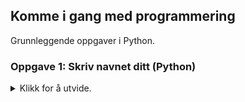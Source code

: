 ## Komme i gang med programmering

Grunnleggende oppgaver i Python.

### Oppgave 1: Skriv navnet ditt (Python)
<details>
<summary>Klikk for å utvide.</summary>

Utstyr: Visual Studio Code.

#### Deloppgave A

I denne deloppgaven skal du lage et lite program som skriver en melding på skjermen. Meldingen skal være fornavnet ditt.

<details>
<summary>Klikk for å utvide.</summary>

1. Opprett en ny fil (**Ctrl+N**).
2. Lagre filen (**Ctrl+S**). Gi filen et navn (for eksempel navn.py).
3. Den første instruksjonen du skal skrive, er en funksjon i Python som heter print. Den brukes for å skrive en melding på skjermen. I dette tilfellet er meldingen navnet ditt (for eksempel Anna). Etter print må selve meldingen stå mellom to parenteser. Og meldingen skal også omsluttes av anførselstegn:

   ```
   print("Anna")
   ```

4. Lagre filen (**Ctrl+S**).
5. Gå til Terminal i Visual Studio Code (**Ctrl+Ø**).
6. Skriv kommandoen for å kjøre programmet ditt. Du må skrive python etterfulgt av navnet på fila som inneholder programmet ditt:

   ```
   python navn.py
   ```

7. For å se hva programmet ditt skrev på skjermen, kan du bruke **Ctrl+Pil opp**. Ble det riktig?
8. Gå tilbake til programmet ditt med **Ctrl+1**.
9. Gjør en endring i programmet ditt slik at programmet i stedet skriver «Hei på deg» og så navnet ditt. For eksempel: «Hei på deg, Anna».

   ```
   print("Hei på deg, Anna")
   ```

10. Lagre endringene (**Ctrl+S**) og gå tilbake til Terminal (**Ctrl+Ø**). Kjør programmet på nytt:

   ```
   python navn.py
   ```

11. Gjorde programmet det det skulle?
</details>

#### Deloppgave B

I denne deloppgaven skal du utvide programmet fra deloppgave A. Vi kan få programmet til å spørre etter navnet på den som skal kjøre programmet. Hun må da taste inn navnet sitt. Til slutt skal programmet skrive navnet på skjermen.

<details>
<summary>Klikk for å utvide.</summary>

1. Gå først tilbake til programmet ditt (**Ctrl+1**).
4. Først må du bruke en funksjon som heter input. Input bruker vi litt på samme måte som print, det vil si at vi trenger parenteser etter input og anførselstegn inne i parentesene. Når programmet inneholder input, vil programmet stoppe opp og vente på svar fra deg. Du må da skrive inn et svar og trykke Enter:

   ```
   input("Hva heter du?")
   ```

5. For at programmet ditt skal klare å ta vare på svaret du gir, må vi bruke noe som kalles en variabel. En variabel må ha et navn og brukes til å lagre en verdi. En variabel har derfor både et navn og en verdi. Det svaret du gir på funksjonen input blir da lagret i variabelen. Du kan kalle variabelen for navn.

   Hver instruksjon i Python skal skrives på en ny, blank linje. Før du skriver neste instruksjon, må du derfor trykke Enter.

   Skriv variabelnavnet og et likhetstegn foran input-setningen du nettopp skrev:

   ```
   navn = input("Hva heter du?")
   ```

6. Til slutt i dette programmet skal du bruke print-funksjonen på nytt. Da kan vi få programmet til å skrive ut verdien på variabelen navn. Men du skal bruke print litt annerledes enn i deloppgave A. Når vi bruker anførselstegn, vil meldingen som står mellom anførselstegnene bli skrevet ut nøyaktig slik det står. For å få skrevet ut verdien til variabelen navn, kan vi ikke bruke anførselstegn:

   ```
   print(navn)
   ```

8. Lagre endringene (**Ctrl+S**), gå tilbake til Terminal (**Ctrl+Ø**), og kjør programmet på nytt

   ```
   python navn.py
   ```

9. Hva skjedde da du kjørte programmet?
10. Du skal nå endre litt på print-funksjonen du nettopp brukte. I tillegg til å skrive verdien på variabelen navn, skal programmet også skrive en liten melding. Husk at vi må bruke anførselstegn for å skrive ut en melding nøyaktig slik den står, men at vi må sløyfe anførselstegnene når vi skal skrive ut en variabel. For å skrive ut både en melding og en variabel, må du skrive følgende:

   ```
   print("Hei " + navn)
   ```

11. Legg merke til at det står et mellomrom etter ordet hei. Det er for at Hei og verdien til variabelen navn ikke skal står helt inntil hverandre. Det ser bedre ut.

12. Lagre endringene (**Ctrl+S**), gå tilbake til Terminal (**Ctrl+Ø**) og kjør programmet på nytt. Hva ble annerledes denne gang?

##### Løsningsforslag

<details>
<summary>Klikk for å utvide.</summary>

   ```
   navn = input("Hva heter du?")
   print("Hei " + navn)
   ```

</details>
</details>

#### Deloppgave C

Her skal du fortsette å utvide programmet fra deloppgave A og B. Du skal kontrollere om den som kjører programmet faktisk skriver inn noe og ikke bare trykker Enter.

<details>
<summary>Klikk for å utvide.</summary>

1. Gå først tilbake til programmet ditt (**Ctrl+1**).
2. Du kan beholde de to kodelinjene fra forrige deloppgave. Men du trenger mer kode i tillegg:
3. Du skal nå kontrollere om det ble oppgitt et navn. Det kan vi gjøre ved å sjekke om variabelen navn har en verdi eller ikke. Du kan bruke en if-setning.
4. Programkoden som skal stå inne i if-setningen skal utføres bare hvis if-setningen (det vil si betingelsen) er oppfylt. Hvis betingelsen er oppfylt, har den verdien True (sann). Hvis ikke, har den verdien False (usann). Du kan skrive det slik:

   ```
   if navn:
   ```

5. Inne i if-setningen må du skrive det som skal skje hvis betingelsen er oppfylt, altså hvis variabelen navn har en verdi. Bruk den samme print-kommandoen som du brukte tidligere.

6. Men hva hvis den som kjørere programmet ikke oppgav noe navn? Sammen med if-setningen brukes ofte en else-setning. Hvis if-setningen ikke blir oppfylt, vil programkoden i else-setningen utføres i stedet. I else-setningen kan du skrive en melding som gir beskjed om at det ikke ble oppgitt noe navn.
8. Lagre endringene (**Ctrl+S**), gå tilbake til Terminal (**Ctrl+Ø**).
9. Når du kjører programmet, kan du oppgi et navn på spørsmålet om hva du heter. Hva skjer da?
10. Kjør programmet på nytt. Denne gangen kan du la være å oppgi navn, trykk bare Enter i stedet. Hva skjer denne ang?

##### Løsningsforslag

<details>
<summary>Klikk for å utvide.</summary>

   ```
navn = input("Hva heter du?")
if navn:
       print("Hei " + navn)
else:
       print("Du oppgav ikke et navn!")

   ```

</details>
</details>

### Oppgave 2: Tekst-til-tale (Python)

Tekst-til-tale (eller talesyntese) kan brukes til å få datamaskinen din til å snakke.
<details>
<summary>Klikk for å utvide.</summary>

Utstyr: Visual Studio Code, høyttalere.

#### Deloppgave A
   
I denne oppgaven skal du lage et lite program som leser opp en kort melding med tekst-til-tale.

<details>
<summary>Klikk for å utvide.</summary>

1. Før du kan bruke tekst-til-tale i Python, må du sørge for at det er installert. Gå til Terminal (**Ctrl+Ø**) og skriv:

    ```
    pip install pyttsx3
    ```

2. Nå som tekst-til-tale er installert, kan du gå i gang med å bruke det. Opprett en ny fil (**Ctrl+N**).
3. Lagre filen (**Ctrl+S**). Gi filen et navn (for eksempel hello.py).
4. Øverst i programmet ditt må du gi beskjed om at du skal bruke tekst-til-tale. Det gjør du slik:

    ```
    import pyttsx3
    ```

5. Lag en blank linje etter import-setningen. Så skal du skrive en instruksjon som betyr at du lager en talesyntese som du kaller engine. I fortsettelsen kan du bruke engine-navnet når du skal skrive flere instruksjoner:

    ```
    engine = pyttsx3.init()
    ```

6. Det neste som skal skje, er at du må bestemme hva talesyntesen skal si. Her skal du bruke engelsk. La oss for eksempel si at du skal bruke meldingen "Hello, world. How are you?". I programmet ditt må du da skrive:

    ```
    engine.say("Hello, world. How are you?")
    ```

7. I den siste setningen skal du bruke en instruksjon som starter opplesing av meldingen. Det gjør du slik:

    ```
    engine.runAndWait()
    ```

8. Lagre filen (**Ctrl+S**).
9. Gå til Terminal i Visual Studio Code (**Ctrl+Ø**).
10. Pass på så du har hodetelefoner eller høyttalere koblet til datamaskinen din.
11. Skriv kommandoen for å kjøre programmet ditt. Hvis programmet heter hello.py må du skrive:

    ```
    python hello.py
    ```

12. Ble det riktig?
13. Gå tilbake til programmet ditt med **Ctrl+1**.
14. Gjør en endring i programmet ditt slik at det leser opp en annen melding. Hva må du gjøre for å få til det?
15. Lagre endringene du gjorde (**Ctrl+S**) og gå tilbake til Terminal (**Ctrl+Ø**). Kjør programmet på nytt.

##### Løsningsforslag

   <details>
<summary>Klikk for å utvide.</summary>
      
```
import pyttsx3

engine = pyttsx3.init()
engine.say("Hello, world. How are you?")
engine.runAndWait()
```
</details>
   </details>

#### Deloppgave B

Nå skal du utvide programmet ditt fra deloppgave A ved å bruke en annen hastighet på stemmen.

<details>
<summary>Klikk for å utvide.</summary>

Det kan være morsomt å endre hastighet på stemmen som leser. Standard hastighet er 200 ord i minuttet. I forrige deloppgave tok du ikke med noe om hastighet og da brukes standardhastigheten automatisk. Men hva skjer hvis du endrer på det tallet?

1. Gå først tilbake til programmet ditt (**Ctrl+1**).
2. Finn tilbake til instruksjonen i programmet som ser slik ut: engine = pyttsx3.init().
3. Legg til en ny blank linje etter denne linja slik at du har plass til å skrive en ny instruksjon. Nå kan du bruke noe som heter setProperty. Den kan brukes for å endre forskjellige egenskaper ved talesyntesen, blant annet hastigheten. Skriv følgende instruksjon. Bytt ut `<hastighet>` med et tall. Tall større enn 200 betyr raskere, tall under 200 betyr langsommere:

    ```
    engine.setProperty('rate', <hastighet>)
    ```

4. Når vi skriver 'rate' så betyr det at det er hastigheten vi vil gjøre noe med. Og etter kommaet sier vi hvilken verdi hastigheten skal ha.
5. Lagre endringene (**Ctrl+S**), gå tilbake til Terminal (**Ctrl+Ø**), og kjør programmet på nytt:

    ```
    python hello.py
    ```

6. Hva skjedde da du kjørte programmet?
7. Prøv gjerne andre verdier på hastigheten og hør hvordan det påvirker talesyntesen.

##### Løsningsforslag

   <details>
<summary>Klikk for å utvide.</summary>
      
```
import pyttsx3

engine = pyttsx3.init()
engine.setProperty('rate', 400)
engine.say("Hello, world. How are you?")
engine.runAndWait()
```

   </details>
   </details>
      
#### Deloppgave C

I denne deloppgaven skal du velge en annen stemme til opplesingen.

<details>
<summary>Klikk for å utvide.</summary>

I forrige deloppgave endret du hastighet på talesyntesen. Det kan være morsomt å endre stemmen også. Hvor mange stemmer som finnes, kan variere fra datamaskin til datamaskin. Men ofte finnes det i hvert fall 2-3 stemmer.

1. Gå først tilbake til programmet ditt (**Ctrl+1**).
2. Finn tilbake til instruksjonen i programmet som ser slik ut: engine = pyttsx3.init().
3. Legg til en ny blank linje etter denne linja slik at du har plass til å skrive en ny instruksjon. Du skal fortsette å bruke setProperty, men nå er det en annen egenskap ved talesyntesen du skal endre, nemlig stemmen. Skriv følgende instruksjon:

    ```
    engine.setProperty('voice', voices[1].id)
    ```

4. Tenk deg at vi har en liste med stemmer vi kan velge fra. I programmering starter vi ofte på 0. Så når vi skriver 1, så betyr det altså den andre stemmen i lista.
5. Lagre endringene (**Ctrl+S**), gå tilbake til Terminal (**Ctrl+Ø**), og kjør programmet på nytt:

    ```
    python hello.py
    ```

6. Hva skjedde?
7. I de to første deloppgavene skrev du ikke noe om hvilken stemme programmet skulle bruke. Likevel brukte programmet ditt en stemme. Hvorfor det? Jo, hvis man ikke oppgir noen stemme, velges den stemmen som er standard. Og standard stemme er nummer 0. Når vi ikke skriver noe, er det altså stemme nummer 0 som blir brukt.
8. Prøv om det finnes flere stemmer på maskinen din som kan brukes. Gå først tilbake til programmet ditt (**Ctrl+1**). Finn tilbake til instruksjonen som du la til sist og velg stemme 2 i stedet for 1:

    ```
    engine.setProperty('voice', voices[2].id)
    ```
9. Hva skjedde denne gang? Hvis du ikke hørte noe, betyr det sannsynligvis at programmet ikke fant flere stemmer på maskinen. Du vil da få en feilmelding.

##### Løsningsforslag
   
<details>
<summary>Klikk for å utvide.</summary>
   
```
import pyttsx3

engine = pyttsx3.init()
engine.setProperty('voice', voices[2].id)
engine.setProperty('rate', 200)
engine.say("Hello, world. How are you?")
engine.runAndWait()
```
</details>
</details>
</details>
